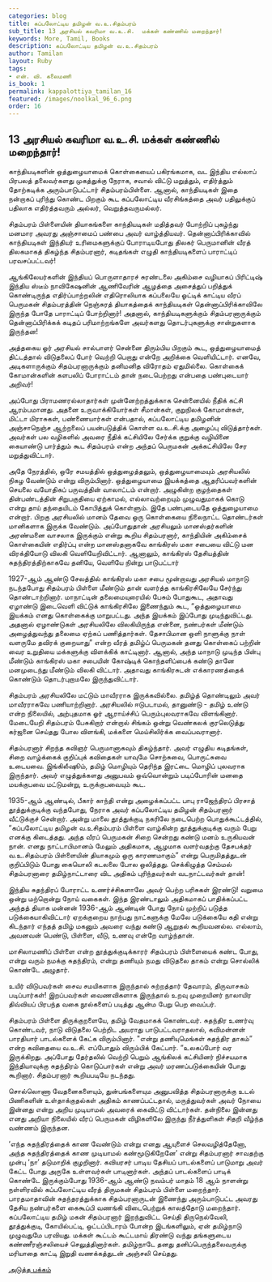 ```yaml
---
categories: blog
title: கப்பலோட்டிய தமிழன் வ.உ.சிதம்பரம்
sub_title: ﻿13 அரசியல் கவரிமா வ.உ.சி.  மக்கள் கண்ணில் மறைந்தார்!
keywords: More, Tamil, Books
description: கப்பலோட்டிய தமிழன் வ.உ.சிதம்பரம்
author: Tamilan
layout: Ruby
tags:
- என். வி. கலைமணி
is_book: 1
permalink: kappalottiya_tamilan_16
featured: /images/noolkal_96_6.png
order: 16
---
```

## ﻿13 அரசியல் கவரிமா வ.உ.சி. மக்கள் கண்ணில் மறைந்தார்!

காந்தியடிகளின் ஒத்துழையாமைக் கொள்கையைப் பகிரங்கமாக, வட இந்திய எல்லாப் பிரபலத் தலைவர்களது முகத்துக்கு நேராக, சவால் விட்டு மறுத்தும், எதிர்த்தும் தோற்கடிக்க அரும்பாடுபட்டார் சிதம்பரம்பிள்ளை. ஆனால், காந்தியடிகள் இதை நன்றாகப் புரிந்து கொண்ட பிறகும் கூட கப்பலோட்டிய வீரசிங்கத்தை அவர் பதிலுக்குப் பதிலாக எதிர்த்தவரும் அல்லர், வெறுத்தவருமல்லர்.

சிதம்பரம் பிள்ளையின் தியாகங்களை காந்தியடிகள் மதித்தவர் போற்றிப் புகழ்ந்து மனமார அவரது அஞ்சாமைப் பண்பை அவர் வாழ்த்தியவர். தென்னாப்பிரிக்காவில் காந்தியடிகள் இந்தியர் உரிமைகளுக்குப் போராடியபோது திலகர் பெருமானின் வீரத் திலகமாகத் திகழ்ந்த சிதம்பரனார், கடிதங்கள் எழுதி காந்தியடிகளைப் பாராட்டிப் பரவசப்பட்டவர்!

ஆங்கிலேயர்களின் இந்தியப் பொருளாதாரச் சுரண்டலை அகிம்சை வழியாகப் பிரிட்டிஷ் இந்திய ஸ்டீம் நாவிகேஷனின் ஆணிவேரின் ஆழத்தை அசைத்துப் பறித்துக் கொண்டிருந்த எதிர்ப்பாற்றலின் எதிரொலியாக கப்பலையே ஓட்டிக் காட்டிய வீரப் பெருமகன் சிதம்பரத்தின் நெஞ்சுரத் தியாகத்தைக் காந்தியடிகள் தென்னாப்பிரிக்காவிலே இருந்த போதே பாராட்டிப் போற்றினார்! அதனால், காந்தியடிகளுக்கும் சிதம்பரனாருக்கும் தென்னாப்பிரிக்கக் கடிதப் பரிமாற்றங்களே அவர்களது தொடர்புகளுக்கு சான்றுகளாக இருந்தன!

அத்தகைய ஓர் அரசியல் சால்பாளர் சென்னை திரும்பிய பிறகும் கூட, ஒத்துழையாமைத் திட்டத்தால் விடுதலைப் போர் வெற்றி பெறாது என்றே அறிக்கை வெளியிட்டார். எனவே, அடிகளாருக்கும் சிதம்பரனாருக்கும் தனிமனித விரோதம் ஏதுமில்லை. கொள்கைக் கோமான்களின் களபலிப் போராட்டம் தான் நடைபெற்றது என்பதை பண்புடையார் அறிவர்!

அப்போது பிராமணரல்லாதார்கள் முன்னேற்றத்துக்காக சென்னையில் நீதிக் கட்சி ஆரம்பமானது. அதனை உருவாக்கியோர்கள் சீமான்கள், குறுநிலக் கோமான்கள், மிட்டா மிராசுகள், பண்ணையார்கள் என்பதால், கப்பலோட்டிய தமிழனின் அஞ்சாநெஞ்ச ஆற்றலைப் பயன்படுத்திக் கொள்ள வ.உ.சி.க்கு அழைப்பு விடுத்தார்கள். அவர்கள் பல வழிகளில் அவரை நீதிக் கட்சியிலே சேர்க்க குறுக்கு வழியினை கையாண்டு பார்த்தும் கூட சிதம்பரம் என்ற அந்தப் பெருமகன் அக்கட்சியிலே சேர மறுத்துவிட்டார்.

அதே நேரத்தில், ஒரே சமயத்தில் ஒத்துழைத்தலும், ஒத்துழையாமையும் அரசியலில் நிகழ வேண்டும் என்று விரும்பினார். ஒத்துழையாமை இயக்கத்தை ஆதரிப்பவர்களின் செயலை வயோதிகப் பருவத்தின் வாலாட்டம் என்றார். அழுகின்ற குழந்தைகள் தின்பண்டத்தின் சிறுபகுதியை ஏற்காமல், எல்லாவற்றையும் முழுவதுமாகக் கொடு என்று தாய் தந்தையிடம் கோபித்துக் கொள்ளும். இதே பண்புடையதே ஒத்துழையாமை என்றார். பிறகு அரசியலில் மானம் தேவை ஒரு கொள்கையை நிலைநாட்ட தொண்டர்கள் மானிகளாக இருக்க வேண்டும். அப்போதுதான் அரசியலும் மானஸ்தர்களின் அரண்மனை வாசலாக இருக்கும் என்று கூறிய சிதம்பரனார், காந்தியின் அகிம்சைக் கொள்கையின் எதிர்ப்பு என்ற மானஸ்தனாகவே காங்கிரஸ் மகா சபையை விட்டு மன விரக்தியோடு விலகி வெளியேறிவிட்டார். ஆனாலும், காங்கிரஸ் தேசியத்தின் சுதந்திரத்திற்காகவே தனியே, வெளியே நின்று பாடுபட்டார்

1927-ஆம் ஆண்டு சேலத்தில் காங்கிரஸ் மகா சபை மூன்றாவது அரசியல் மாநாடு நடந்தபோது சிதம்பரம் பிள்ளை மீண்டும் தான் வளர்த்த காங்கிரசிலேயே சேர்ந்து தொண்டாற்றினார். மாநாட்டின் தலைமையுரையில் பேசும் போதுகூட, அதாவது ஏழாண்டு இடைவெளி விட்டுக் காங்கிரசிலே இணைந்தும் கூட, “ஒத்துழையாமை இயக்கம் எனது கொள்கைக்கு மாறுபட்டது. அந்த இயக்கம் இப்போது முடிந்துவிட்டது. அதனால் ஏழாண்டுகள் அரசியலிலே விலகியிருந்த என்னை, நண்பர்கள் மீண்டும் அழைத்துவந்து தலைமை ஏற்கப் பணித்தார்கள். தேசாபிமான ஒளி நாளுக்கு நாள் வளருமே தவிரக் குறையாது” என்ற வீரத் தமிழ்ப் பெருமகன் தனது கொள்கைப் பற்றின் வைர உறுதியை மக்களுக்கு விளக்கிக் காட்டினார். ஆனால், அந்த மாநாடு முடிந்த பின்பு மீண்டும் காங்கிரஸ் மகா சபையின் கோஷ்டிக் கொந்தளிப்பைக் கண்டு தானே மனமுடைந்து மீண்டும் விலகி விட்டார். அதாவது காங்கிரசுடன் எக்காரணத்தைக் கொண்டும் தொடர்புறாமலே இருந்துவிட்டார்.

சிதம்பரம் அரசியலிலே மட்டும் மாவீரராக இருக்கவில்லை. தமிழ்த் தொண்டிலும் அவர் மாவீரராகவே பணியாற்றினார். அரசியலில் ஈடுபடாமல், தானுண்டு - தமிழ் உண்டு என்ற நிலையில், அற்புதமாக ஓர் ஆராய்ச்சிப் பெரும்புலவராகவே விளங்கினார். மேடையேறி சிதம்பரம் பேசுகிறார் என்றால் சிங்கம் ஒன்று வெண்கலக் குரலெடுத்து கர்ஜனை செய்தது போல விளங்கி, மக்களை மெய்சிலிர்க்க வைப்பவரானார்.

சிதம்பரனார் சிறந்த கவிஞர் பெருமானாகவும் திகழ்ந்தார். அவர் எழுதிய கடிதங்கள், சிறை வாழ்க்கைக் குறிப்புக் கவிதைகள் யாவுமே சொற்சுவை, பொருட்சுவை உடையவை. இங்கிலீஷூம், தமிழ் மொழியும் தெரிந்த இரட்டை மொழிப் புலவராக இருந்தார். அவர் எழுத்துக்களது அனுபவம் ஒவ்வொன்றும் படிப்போரின் மனதை மயக்குபவை மட்டுமன்று, உருக்குபவையும் கூட.

1935-ஆம் ஆண்டில், பீகார் காந்தி என்று அழைக்கப்பட்ட பாபு ராஜேந்திரப் பிரசாத் தூத்துக்குடிக்கு வந்தபோது, நேராக அவர் கப்பலோட்டிய தமிழன் சிதம்பரனார் வீட்டுக்குச் சென்றார். அன்று மாலை தூத்துக்குடி நகரிலே நடைபெற்ற பொதுக்கூட்டத்தில், “கப்பலோட்டிய தமிழன் வ.உசிதம்பரம் பிள்ளை வாழ்கின்ற தூத்துக்குடிக்கு வரும் பேறு எனக்கு கிடைத்தது. அந்த வீரப் பெருமகன் சிறை சென்றது கண்டு மனம் உருகியவன் நான். எனது நாட்டாபிமானம் மேலும் அதிகமாக, ஆழமாக வளர்வதற்கு தேசபக்தர் வ.உ.சிதம்பரம் பிள்ளையின் தியாகமும் ஒரு காரணமாகும்” என்று பெருமிதத்துடன் குறிப்பிடும் போது கையொலி கடலலை போல ஒலித்தது. செக்கிழுத்த செம்மல் சிதம்பரனாரை தமிழ்நாட்டாரை விட அதிகம் புரிந்தவர்கள் வடநாட்டவர்கள் தான்!

இந்திய சுதந்திரப் போராட்ட உணர்ச்சிகளாலே அவர் பெற்ற பரிசுகள் இரண்டு! வறுமை ஒன்று மற்றொன்று நோய் வகைகள். இந்த இரண்டாலும் அதிகமாகப் பாதிக்கப்பட்ட அந்தத் தியாக மன்னன் 1936-ஆம் ஆண்டின் போது நோய் முற்றிப் படுத்த படுக்கையாகிவிட்டார் ஏறக்குறைய நாற்பது நாட்களுக்கு மேலே படுக்கையே கதி என்று கிடந்தார் எந்தத் தமிழ் மகனும் அவரை வந்து கண்டு ஆறுதல் கூறியவனல்ல. எல்லாம், அவனவன் பெண்டு, பிள்ளை, வீடு, உணவு என்றே வாழ்ந்தான்.

மாசிலாமணிப் பிள்ளை என்ற தூத்துக்குடிக்காரர் சிதம்பரம் பிள்ளையைக் கண்ட போது, என்று வரும் நமக்கு சுதந்திரம், என்று தணியும் நமது விடுதலை தாகம் என்று சொல்லிக் கொண்டே அழுதார்.

உயிர் விடுபவர்கள் சைவ சமயிகளாக இருந்தால் சுற்றத்தார் தேவாரம், திருவாசகம் படிப்பார்கள்! இறப்பவர்கள் வைணவிகளாக இருந்தால் உறவு முறையினர் நாலாயிர திவ்வியப் பிரபந்த வகை நூல்களைப் படித்து ஆன்ம பேறு பெற வைப்பர்.

சிதம்பரம் பிள்ளை திருக்குறளையே, தமிழ் வேதமாகக் கொண்டவர். சுதந்திர உணர்வு கொண்டவர், நாடு விடுதலை பெற்றிட அயராது பாடுபட்டவராதலால், கவிமன்னன் பாரதியார் பாடல்களைக் கேட்க விரும்பினார். "என்று தணியுமெங்கள் சுதந்திர தாகம்” என்ற கவிதையை வ.உ.சி. எப்போதும் விரும்பிக் கேட்பார். “உலகப்போர் வர இருக்கிறது. அப்போது தேர்தலில் வெற்றி பெறும் ஆங்கிலக் கட்சியினர் நிச்சயமாக இந்தியாவுக்கு சுதந்திரம் கொடுப்பார்கள் என்று அவர் மரணப்படுக்கையின் போது கூறினார். சிதம்பரனார் கூறியபடியே நடந்தது.

சொல்லொணா வேதனைகளையும், துன்பங்களையும அனுபவித்த சிதம்பரனாருக்கு உடல் பிணிகளின் உள்தாக்குதல்கள் அதிகம் காணப்பட்டதால், மருத்துவர்கள் அவர் நோயை இன்னது என்று அறிய முடியாமல் அவரைக் கைவிட்டு விட்டார்கள். தன்நிலை இன்னது எனது அறியா நிலையில் வீரப் பெருமகன் விழிகளிலே இருந்து நீர்த்துளிகள் சிதறி வீழ்ந்த வண்ணம் இருந்தன.

‘எந்த சுதந்திரத்தைக் காண வேண்டும் என்று எனது ஆயுளைச் செலவழித்தேனோ, அந்த சுதந்திரத்தைக் காண முடியாமல் கண்மூடுகிறேனே’ என்று சிதம்பரனார் சாவதற்கு முன்பு ‘நா’ தடுமாறிக் குழறினார். கவியரசர் பாடிய தேசியப் பாடல்களைப் பாடுமாறு அவர் கேட்ட போது அருகே உள்ளவர்கள் பாடினார்கள். அந்தப் பாடல்களைப் பாடிக் கொண்டே இருக்கும்போது 1936-ஆம் ஆண்டு நவம்பர் மாதம் 18 ஆம் நாளன்று நள்ளிரவில் கப்பலோட்டிய வீரத் திருமகன் சிதம்பரம் பிள்ளை மறைந்தார். பாரதமாதாவின் சுதந்தரத்துக்காக சிதம்பரனாருடன் இணைந்து அரும்பாடுபட்ட அவரது தேசிய நண்பர்களை கைகூப்பி வணங்கி விடைபெற்றுக் காலத்தோடு மறைந்தார். கப்பலோட்டிய தமிழ் மகன் சிதம்பரனார் இறந்துவிட்ட செய்தி திருநெல்வேலி, தூத்துக்குடி, கோயில்பட்டி, ஒட்டப்பிடாரம் போன்ற இடங்களிலும், ஏன் தமிழ்நாடு முழுவதுமே பரவியது. மக்கள் கூட்டம் கூட்டமாய் திரண்டு வந்து தங்களுடைய கண்ணீரஞ்சலியைச் செலுத்தினார்கள். தமிழ்நாடே தனது தனிப்பெருந்தலைவருக்கு மரியாதை காட்டி இறுதி வணக்கத்துடன் அஞ்சலி செய்தது.

[அடுத்த பக்கம்](kappalottiya_tamilan_17)